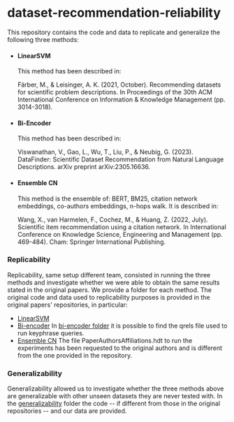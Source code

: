 # dataset-recommendation-reliability
This repository contains the code and data to replicate and generalize the following three methods:

 - #### LinearSVM
   This method has been described in:
   
   Färber, M., & Leisinger, A. K. (2021, October). Recommending datasets for scientific problem descriptions. In Proceedings of the 30th ACM International Conference on Information & Knowledge Management (pp. 3014-3018).

 - #### Bi-Encoder
    This method has been described in:
   
    Viswanathan, V., Gao, L., Wu, T., Liu, P., & Neubig, G. (2023). DataFinder: Scientific Dataset Recommendation from Natural Language Descriptions. arXiv preprint arXiv:2305.16636.

 - #### Ensemble CN
     This method is the ensemble of: BERT, BM25, citation network embeddings, co-authors embeddings, n-hops walk. It is described in:
   
   Wang, X., van Harmelen, F., Cochez, M., & Huang, Z. (2022, July). Scientific item recommendation using a citation network. In International Conference on Knowledge Science, Engineering and Management (pp. 469-484). Cham: Springer International Publishing.



### Replicability
Replicability, same setup different team, consisted in running the three methods and investigate whether we were able to obtain the same results stated in the original papers.
We provide a folder for each method. The original code and data used to replicability purposes is provided in the original papers' repositories, in particular:

- [LinearSVM](https://github.com/michaelfaerber/datarec)
- [Bi-encoder](https://github.com/viswavi/datafinder/tree/main)
   In [bi-encoder folder](replicability/bi-encoder) it is possible to find the qrels file used to run keyphrase queries.
- [Ensemble CN](https://github.com/xuwang0010/datarecommend) The file PaperAuthorsAffiliations.hdt to run the experiments has been requested to the original authors and is different from the one provided in the repository.

### Generalizability
Generalizability allowed us to investigate whether the three methods above are generalizable with other unseen datasets they are never tested with. In the [generalizability](generalizability) folder the code -- if different from those in the original repositories -- and our data are provided. 


